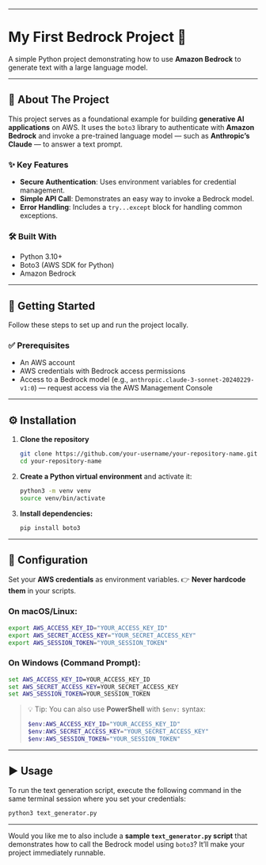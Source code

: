 

---

# My First Bedrock Project 🚀

A simple Python project demonstrating how to use **Amazon Bedrock** to generate text with a large language model.

---

## 🧠 About The Project

This project serves as a foundational example for building **generative AI applications** on AWS.
It uses the `boto3` library to authenticate with **Amazon Bedrock** and invoke a pre-trained language model — such as **Anthropic’s Claude** — to answer a text prompt.

### ✨ Key Features

* **Secure Authentication**: Uses environment variables for credential management.
* **Simple API Call**: Demonstrates an easy way to invoke a Bedrock model.
* **Error Handling**: Includes a `try...except` block for handling common exceptions.

### 🛠️ Built With

* Python 3.10+
* Boto3 (AWS SDK for Python)
* Amazon Bedrock

---

## 🚀 Getting Started

Follow these steps to set up and run the project locally.

### ✅ Prerequisites

* An AWS account
* AWS credentials with Bedrock access permissions
* Access to a Bedrock model (e.g., `anthropic.claude-3-sonnet-20240229-v1:0`) — request access via the AWS Management Console

---

## ⚙️ Installation

1. **Clone the repository**

   ```bash
   git clone https://github.com/your-username/your-repository-name.git
   cd your-repository-name
   ```

2. **Create a Python virtual environment** and activate it:

   ```bash
   python3 -m venv venv
   source venv/bin/activate
   ```

3. **Install dependencies:**

   ```bash
   pip install boto3
   ```

---

## 🔐 Configuration

Set your **AWS credentials** as environment variables.
👉 **Never hardcode them** in your scripts.

### On macOS/Linux:

```bash
export AWS_ACCESS_KEY_ID="YOUR_ACCESS_KEY_ID"
export AWS_SECRET_ACCESS_KEY="YOUR_SECRET_ACCESS_KEY"
export AWS_SESSION_TOKEN="YOUR_SESSION_TOKEN"
```

### On Windows (Command Prompt):

```cmd
set AWS_ACCESS_KEY_ID=YOUR_ACCESS_KEY_ID
set AWS_SECRET_ACCESS_KEY=YOUR_SECRET_ACCESS_KEY
set AWS_SESSION_TOKEN=YOUR_SESSION_TOKEN
```

> 💡 Tip: You can also use **PowerShell** with `$env:` syntax:
>
> ```powershell
> $env:AWS_ACCESS_KEY_ID="YOUR_ACCESS_KEY_ID"
> $env:AWS_SECRET_ACCESS_KEY="YOUR_SECRET_ACCESS_KEY"
> $env:AWS_SESSION_TOKEN="YOUR_SESSION_TOKEN"
> ```

---

## ▶️ Usage

To run the text generation script, execute the following command in the same terminal session where you set your credentials:

```bash
python3 text_generator.py
```

---

Would you like me to also include a **sample `text_generator.py` script** that demonstrates how to call the Bedrock model using `boto3`?
It’ll make your project immediately runnable.
